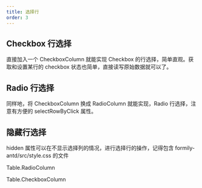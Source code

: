 ```yaml
---
title: 选择行
order: 3
---
```


## Checkbox 行选择

<code src="./checkbox.tsx"></code>

直接加入一个 CheckboxColumn 就能实现 Checkbox 的行选择，简单直观。获取和设置某行的 checkbox 状态也简单，直接读写原始数据就可以了。

## Radio 行选择

<code src="./radio.tsx"></code>

同样地，将 CheckboxColumn 换成 RadioColumn 就能实现，Radio 行选择，注意有方便的 selectRowByClick 属性。

## 隐藏行选择

<code src="./hidden.tsx"></code>

hidden 属性可以在不显示选择列的情况，进行选择行的操作，记得包含 formily-antd/src/style.css 的文件

<API src="../../../../src/Table/components/RadioColumn.tsx">Table.RadioColumn</API>

<API src="../../../../src/Table/components/CheckboxColumn.tsx">Table.CheckboxColumn</API>
